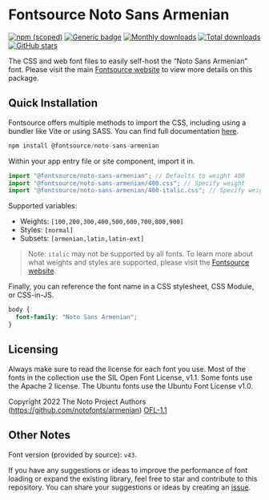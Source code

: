 # Fontsource Noto Sans Armenian

[![npm (scoped)](https://img.shields.io/npm/v/@fontsource/noto-sans-armenian?color=brightgreen)](https://www.npmjs.com/package/@fontsource/noto-sans-armenian) [![Generic badge](https://img.shields.io/badge/fontsource-passing-brightgreen)](https://github.com/fontsource/fontsource) [![Monthly downloads](https://badgen.net/npm/dm/@fontsource/noto-sans-armenian)](https://github.com/fontsource/fontsource) [![Total downloads](https://badgen.net/npm/dt/@fontsource/noto-sans-armenian)](https://github.com/fontsource/fontsource) [![GitHub stars](https://img.shields.io/github/stars/fontsource/fontsource.svg?style=social&label=Star)](https://github.com/fontsource/fontsource/stargazers)

The CSS and web font files to easily self-host the “Noto Sans Armenian” font. Please visit the main [Fontsource website](https://fontsource.org/fonts/noto-sans-armenian) to view more details on this package.

## Quick Installation

Fontsource offers multiple methods to import the CSS, including using a bundler like Vite or using SASS. You can find full documentation [here](https://fontsource.org/docs/getting-started/introduction).

```javascript
npm install @fontsource/noto-sans-armenian
```

Within your app entry file or site component, import it in.

```javascript
import "@fontsource/noto-sans-armenian"; // Defaults to weight 400
import "@fontsource/noto-sans-armenian/400.css"; // Specify weight
import "@fontsource/noto-sans-armenian/400-italic.css"; // Specify weight and style
```

Supported variables:
- Weights: `[100,200,300,400,500,600,700,800,900]`
- Styles: `[normal]`
- Subsets: `[armenian,latin,latin-ext]`

> Note: `italic` may not be supported by all fonts. To learn more about what weights and styles are supported, please visit the [Fontsource website](https://fontsource.org/fonts/noto-sans-armenian).

Finally, you can reference the font name in a CSS stylesheet, CSS Module, or CSS-in-JS.

```css
body {
  font-family: "Noto Sans Armenian";
}
```

## Licensing
Always make sure to read the license for each font you use. Most of the fonts in the collection use the SIL Open Font License, v1.1. Some fonts use the Apache 2 license. The Ubuntu fonts use the Ubuntu Font License v1.0.

Copyright 2022 The Noto Project Authors (https://github.com/notofonts/armenian)
[OFL-1.1](https://openfontlicense.org)

## Other Notes
Font version (provided by source): `v43`.

If you have any suggestions or ideas to improve the performance of font loading or expand the existing library, feel free to star and contribute to this repository. You can share your suggestions or ideas by creating an [issue](https://github.com/fontsource/fontsource/issues).